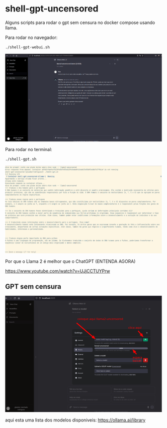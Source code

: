 # shell-gpt-uncensored

Alguns scripts para rodar o gpt sem censura no docker compose usando llama.

Para rodar no navegador:

```Shell
./shell-gpt-webui.sh
```
![image](llama2-uncensored-webui.png)

Para rodar no terminal:
```Shell
./shell-gpt.sh
```

![image](llama2-uncensored-shell.png)

Por que o Llama 2 é melhor que o ChatGPT (ENTENDA AGORA)

https://www.youtube.com/watch?v=UJjCCTUYPrw

## GPT sem censura

![image](llama2-uncensored.png)

aqui esta uma lista dos modelos disponiveis:
 https://ollama.ai/library